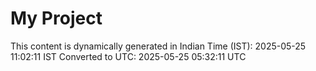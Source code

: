 # My Project

This content is dynamically generated in Indian Time (IST): 2025-05-25 11:02:11 IST
Converted to UTC: 2025-05-25 05:32:11 UTC
